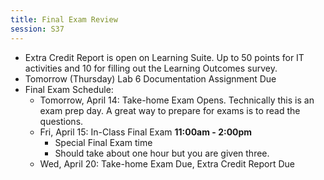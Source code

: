 ```yaml
---
title: Final Exam Review
session: S37
---
```

* Extra Credit Report is open on Learning Suite. Up to 50 points for IT activities and 10 for filling out the Learning Outcomes survey.
* Tomorrow (Thursday) Lab 6 Documentation Assignment Due
* Final Exam Schedule:
    * Tomorrow, April 14: Take-home Exam Opens. Technically this is an exam prep day. A great way to prepare for exams is to read the questions.
    * Fri, April 15: In-Class Final Exam **11:00am - 2:00pm**
        * Special Final Exam time
        * Should take about one hour but you are given three.
    * Wed, April 20: Take-home Exam Due, Extra Credit Report Due